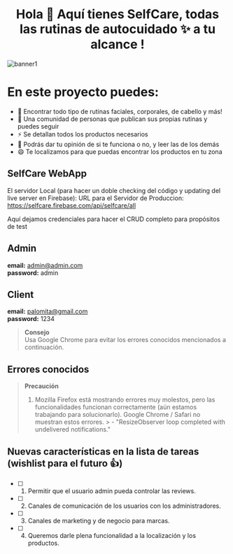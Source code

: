 <div align="center">
<h1 align="center">Hola 👋 Aquí tienes SelfCare, todas las rutinas de autocuidado ✨ a tu alcance !</h1>
</div>

![banner1](https://github.com/user-attachments/assets/29bda9b3-a58c-4c2e-8067-6467889b44a4)


   #  En este proyecto puedes:


- 🌱 Encontrar todo tipo de rutinas faciales, corporales, de cabello y más!
- 👯 Una comunidad de personas que publican sus propias rutinas y puedes seguir
- ⚡ Se detallan todos los productos necesarios
- 💬 Podrás dar tu opinión de si te funciona o no, y leer las de los demás
- 😄 Te localizamos para que puedas encontrar los productos en tu zona



## SelfCare WebApp


El servidor Local (para hacer un doble checking  del código y updating del live server en Firebase): 
URL para el Servidor de Produccion: https://selfcare.firebase.com/api/selfcare/all

Aquí dejamos credenciales para hacer el CRUD completo para propósitos de test

## Admin

**email:** admin@admin.com  
**password:** admin  

## Client

**email:** palomita@gmail.com  
**password:** 1234  

> **Consejo**  
> Usa Google Chrome para evitar los errores conocidos mencionados a continuación.

## Errores conocidos

> **Precaución**  
> 1. Mozilla Firefox está mostrando errores muy molestos, pero las funcionalidades funcionan correctamente (aún estamos trabajando para solucionarlo). Google Chrome / Safari no muestran estos errores. > - "ResizeObserver loop completed with undelivered notifications."

## Nuevas características en la lista de tareas (wishlist para el futuro 👍)

- [ ] 1) Permitir que el usuario admin pueda controlar las reviews.
- [ ] 2) Canales de comunicación de los usuarios con los administradores.
- [ ] 3) Canales de marketing y de negocio para marcas.
- [ ] 4) Queremos darle plena funcionalidad a la localización y los productos.




